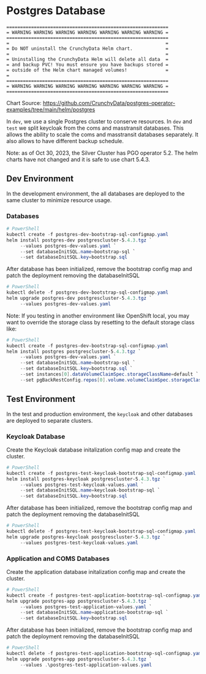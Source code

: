 # Postgres Database



```
===========================================================
= WARNING WARNING WARNING WARNING WARNING WARNING WARNING =
===========================================================
=                                                         =
= Do NOT uninstall the CrunchyData Helm chart.            =
=                                                         =
= Uninstalling the CrunchyData Helm will delete all data  =
= and backup PVC! You must ensure you have backups stored =
= outside of the Helm chart managed volumes!              =
=
===========================================================
= WARNING WARNING WARNING WARNING WARNING WARNING WARNING =
===========================================================
```

Chart Source: https://github.com/CrunchyData/postgres-operator-examples/tree/main/helm/postgres

In `dev`, we use a single Postgres cluster to conserve resources. In `dev` and `test` we split
keycloak from the coms and masstransit databases. This allows the ability to scale the coms and
masstransit databases separately. It also allows to have different backup schedule.

Note: as of Oct 30, 2023, the Silver Cluster has PGO operator 5.2. The helm charts have not changed and it is safe to use chart 5.4.3.


## Dev Environment

In the development environment, the all databases are deployed to the same cluster to minimize resource usage.

### Databases

```powershell
# PowerShell
kubectl create -f postgres-dev-bootstrap-sql-configmap.yaml
helm install postgres-dev postgrescluster-5.4.3.tgz `
     --values postgres-dev-values.yaml `
     --set databaseInitSQL.name=bootstrap-sql `
     --set databaseInitSQL.key=bootstrap.sql
```

After database has been initialized, remove the bootstrap config map and patch the deployment removing the databaseInitSQL

```powershell
# PowerShell
kubectl delete -f postgres-dev-bootstrap-sql-configmap.yaml
helm upgrade postgres-dev postgrescluster-5.4.3.tgz `
     --values postgres-dev-values.yaml
```

Note: If you testing in another environment like OpenShift local, you may want to override the storage class by resetting to the default storage class like:

```powershell
# PowerShell
kubectl create -f postgres-dev-bootstrap-sql-configmap.yaml
helm install postgres postgrescluster-5.4.3.tgz `
     --values postgres-dev-values.yaml `
     --set databaseInitSQL.name=bootstrap-sql `
     --set databaseInitSQL.key=bootstrap.sql `
     --set instances[0].dataVolumeClaimSpec.storageClassName=default `
     --set pgBackRestConfig.repos[0].volume.volumeClaimSpec.storageClassName=default
```


## Test Environment

In the test and production environment, the `keycloak` and other databases are deployed to separate clusters.

### Keycloak Database

Create the Keycloak database initalization config map and create the cluster.

```powershell
# PowerShell
kubectl create -f postgres-test-keycloak-bootstrap-sql-configmap.yaml
helm install postgres-keycloak postgrescluster-5.4.3.tgz `
     --values postgres-test-keycloak-values.yaml `
     --set databaseInitSQL.name=keycloak-bootstrap-sql `
     --set databaseInitSQL.key=bootstrap.sql
```

After database has been initialized, remove the bootstrap config map and patch the deployment removing the databaseInitSQL

```powershell
# PowerShell
kubectl delete -f postgres-test-keycloak-bootstrap-sql-configmap.yaml
helm upgrade postgres-keycloak postgrescluster-5.4.3.tgz `
     --values postgres-test-keycloak-values.yaml
```


### Application and COMS Databases

Create the application database initalization config map and create the cluster.

```powershell
# PowerShell
kubectl create -f postgres-test-application-bootstrap-sql-configmap.yaml
helm upgrade postgres-app postgrescluster-5.4.3.tgz `
     --values postgres-test-application-values.yaml `
     --set databaseInitSQL.name=application-bootstrap-sql `
     --set databaseInitSQL.key=bootstrap.sql
```

After database has been initialized, remove the bootstrap config map and patch the deployment removing the databaseInitSQL

```powershell
# PowerShell
kubectl delete -f postgres-test-application-bootstrap-sql-configmap.yaml
helm upgrade postgres-app postgrescluster-5.4.3.tgz `
     --values .\postgres-test-application-values.yaml
```

